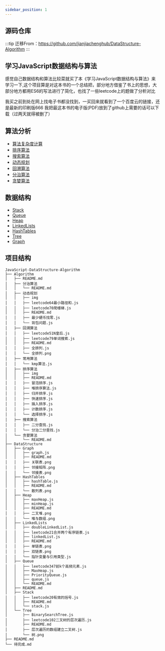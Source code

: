 ```yaml
---
sidebar_position: 1
---
```

## 源码仓库
:::tip
迁移From：https://github.com/jianjiachenghub/DataStructure-Algorithm
:::


## 学习JavaScript数据结构与算法

感觉自己数据结构和算法比较菜就买了本《学习JavaScript数据结构与算法》来学习一下,这个项目算是对这本书的一个总结把，部分地方借鉴了书上的思想，大部分地方都用ES6的写法进行了简化，也找了一些leetcode上的题做了分析对比

我买之前到处在网上找电子书都没找到，一买回来就看到了一个百度云的链接，还是最新的印刷版666
我把最这本书的电子版(PDF)放到了github上需要的话可以下载（过两天就得被删了）


## 算法分析

- [算法复杂度计算](https://github.com/jianjiachenghub/DataStructure-Algorithm/tree/master/Algorithm)
- [排序算法](https://github.com/jianjiachenghub/DataStructure-Algorithm/tree/master/Algorithm/排序算法)
- [搜索算法](https://github.com/jianjiachenghub/DataStructure-Algorithm/tree/master/Algorithm/搜索算法)
- [动态规划](https://github.com/jianjiachenghub/DataStructure-Algorithm/tree/master/Algorithm/动态规划)
- [回溯算法](https://github.com/jianjiachenghub/DataStructure-Algorithm/tree/master/Algorithm/回溯算法)
- [分治算法](https://github.com/jianjiachenghub/DataStructure-Algorithm/tree/master/Algorithm/分治算法)
- [贪婪算法](https://github.com/jianjiachenghub/DataStructure-Algorithm/tree/master/Algorithm/贪婪算法)


## 数据结构

- [Stack](https://github.com/jianjiachenghub/DataStructure-Algorithm/tree/master/DataStructure/Stack)
- [Queue](https://github.com/jianjiachenghub/DataStructure-Algorithm/tree/master/DataStructure/Queue)
- [Heap](https://github.com/jianjiachenghub/DataStructure-Algorithm/tree/master/DataStructure/Heap)
- [LinkedLists](https://github.com/jianjiachenghub/DataStructure-Algorithm/tree/master/DataStructure/LinkedLists)
- [HashTables](https://github.com/jianjiachenghub/DataStructure-Algorithm/tree/master/DataStructure/HashTables)
- [Tree](https://github.com/jianjiachenghub/DataStructure-Algorithm/tree/master/DataStructure/Tree)
- [Graph](https://github.com/jianjiachenghub/DataStructure-Algorithm/tree/master/DataStructure/Graph)

## 项目结构
```
JavaScript-DataStructure-Algorithm
├── Algorithm
│   ├── README.md
│   ├── 分治算法
│   │   └── README.md
│   ├── 动态规划
│   │   ├── img
│   │   ├── leetcode64最小路径和.js
│   │   ├── leetcode70爬楼梯.js
│   │   ├── README.md
│   │   ├── 最少硬币找零.js
│   │   └── 背包问题.js
│   ├── 回溯算法
│   │   ├── leetcode51N皇后.js
│   │   ├── leetcode79单词搜索.js
│   │   ├── README.md
│   │   ├── 全排列.js
│   │   └── 全排列.png
│   ├── 常用算法
│   │   └── kmp算法.js
│   ├── 排序算法
│   │   ├── img
│   │   ├── README.md
│   │   ├── 冒泡排序.js
│   │   ├── 堆排序算法.js
│   │   ├── 归并排序.js
│   │   ├── 快速排序.js
│   │   ├── 插入排序.js
│   │   ├── 计数排序.js
│   │   └── 选择排序.js
│   ├── 搜索算法
│   │   ├── 二分查找.js
│   │   └── 分治二分查找.js
│   └── 贪婪算法
│       └── README.md
├── DataStructure
│   ├── Graph
│   │   ├── graph.js
│   │   ├── README.md
│   │   ├── 关联表.png
│   │   ├── 邻接矩阵.png
│   │   └── 邻接表.png
│   ├── HashTables
│   │   ├── hashTable.js
│   │   ├── README.md
│   │   └── 散列表.png
│   ├── Heap
│   │   ├── maxHeap.js
│   │   ├── minHeap.js
│   │   ├── README.md
│   │   ├── 二叉堆.png
│   │   └── 堆与数组.png
│   ├── LinkedLists
│   │   ├── doubleLinkedList.js
│   │   ├── leetcode21合并两个有序链表.js
│   │   ├── linkedList.js
│   │   ├── README.md
│   │   ├── 单链表.png
│   │   ├── 双链表.png
│   │   └── 指针变量与引用类型.js
│   ├── Queue
│   │   ├── leetcode347前k个高频元素.js
│   │   ├── MaxHeap.js
│   │   ├── PriorityQueue.js
│   │   ├── queue.js
│   │   └── README.md
│   ├── README.md
│   ├── Stack
│   │   ├── leetcode20有效的括号.js
│   │   ├── README.md
│   │   └── stack.js
│   └── Tree
│       ├── BinarySearchTree.js
│       ├── leetcode102二叉树的层次遍历.js
│       ├── README.md
│       ├── 层次遍历的数组建立二叉树.js
│       └── 树.png
├── README.md
└── 待完成.md
```